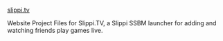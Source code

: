 [slippi.tv](slippi.tv)


Website Project Files for Slippi.TV, a Slippi SSBM launcher for adding and watching friends play games live.
